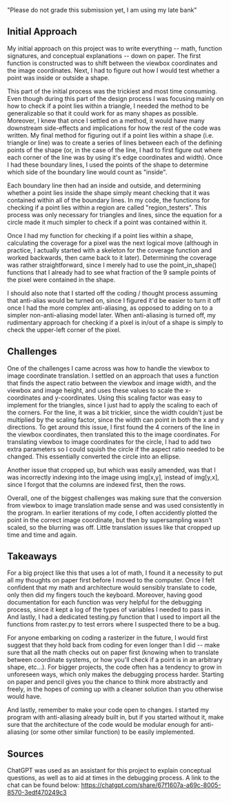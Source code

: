 "Please do not grade this submission yet, I am using my late bank"

## Initial Approach

My initial approach on this project was to write everything -- math, function signatures, and conceptual
explanations -- down on paper. The first function is constructed was to shift between the viewbox coordinates
and the image coordinates. Next, I had to figure out how I would test whether a point was inside or outside a shape.

This part of the initial process was the trickiest and most time consuming. Even though during this part of the design process I was focusing mainly on how to check if a point lies within a triangle, I needed the method to be generalizable so that it could work for as many shapes as possible. Moreover, I knew that once I settled on a method, it would have many downstream side-effects and implications for how the rest of the code was written. My final method for figuring out if a point lies within a shape (i.e. triangle or line) was to create a series of lines between each of the defining points of the shape (or, in the case of the line, I had to first figure out where each corner of the line was by using it's edge coordinates and width). Once I had these boundary lines, I used the points of the shape to determine which side of the boundary line would count as "inside".

Each boundary line then had an inside and outside, and determining whether a point lies inside the shape simply meant checking that it was contained within all of the boundary lines. In my code, the functions for checking if a point lies within a region are called "region_testers". This process was only necessary for triangles and lines, since the equation for a circle made it much simpler to check if a point was contained within it.

Once I had my function for checking if a point lies within a shape, calculating the coverage for a pixel was the next logical move (although in practice, I actually started with a skeleton for the coverage function and worked backwards, then came back to it later). Determining the coverage was rather straightforward, since I merely had to use the point_in_shape() functions that I already had to see what fraction of the 9 sample points of the pixel were contained in the shape.

I should also note that I started off the coding / thought process assuming that anti-alias would be turned on, since I figured it'd be easier to turn it off once I had the more complex anti-aliasing, as opposed to adding on to a simpler non-anti-aliasing model later. When anti-aliasing is turned off, my rudimentary approach for checking if a pixel is in/out of a shape is simply to check the upper-left corner of the pixel.

## Challenges

One of the challenges I came across was how to handle the viewbox to image coordinate translation. I settled on an approach that uses a function that finds the aspect ratio between the viewbox and image width, and the viewbox and image height, and uses these values to scale the x-coordinates and y-coordinates. Using this scaling factor was easy to implement for the triangles, since I just had to apply the scaling to each of the corners. For the line, it was a bit trickier, since the width couldn't just be multiplied by the scaling factor, since the width can point in both the x and y directions. To get around this issue, I first found the 4 corners of the line in the viewbox coordinates, then translated this to the image coordinates. For translating viewbox to image coordinates for the circle, I had to add two extra parameters so I could squish the circle if the aspect ratio needed to be changed. This essentially converted the circle into an ellipse.

Another issue that cropped up, but which was easily amended, was that I was incorrectly indexing into the image using img[x,y], instead of img[y,x], since I forgot that the columns are indexed first, then the rows.

Overall, one of the biggest challenges was making sure that the conversion from viewbox to image translation made sense and was used consistently in the program. In earlier iterations of my code, I often accidently plotted the point in the correct image coordinate, but then by supersampling wasn't scaled, so the blurring was off. Little translation issues like that cropped up time and time and again.

## Takeaways

For a big project like this that uses a lot of math, I found it a necessity to put all my thoughts on paper first before I moved to the computer. Once I felt confident that my math and architecture would sensibly translate to code, only then did my fingers touch the keyboard. Moreover, having good documentation for each function was very helpful for the debugging process, since it kept a log of the types of variables I needed to pass in. And lastly, I had a dedicated testing.py function that I used to import all the functions from raster.py to test errors where I suspected there to be a bug.

For anyone embarking on coding a rasterizer in the future, I would first suggest that they hold back from coding for even longer than I did -- make sure that all the math checks out on paper first (knowing when to translate between coordinate systems, or how you'll check if a point is in an arbitrary shape, etc...). For bigger projects, the code often has a tendency to grow in unforeseen ways, which only makes the debugging process harder. Starting on paper and pencil gives you the chance to think more abstractly and freely, in the hopes of coming up with a cleaner solution than you otherwise would have.

And lastly, remember to make your code open to changes. I started my program with anti-aliasing already built in, but if you started without it, make sure that the architecture of the code would be modular enough for anti-aliasing (or some other similar function) to be easily implemented.

## Sources

ChatGPT was used as an assistant for this project to explain conceptual questions,
as well as to aid at times in the debugging process. A link to the chat can be found below:
https://chatgpt.com/share/67f1607a-a69c-8005-8570-3edf470249c3

